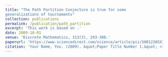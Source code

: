 ```yaml
---
title: "The Path Partition Conjecture is true for some
generalizations of tournaments"
collection: publications
permalink: /publication/path_partition
excerpt: 'This work is based on .'
date: 2009-10-01
venue: 'Discrete Mathematics, 313(3), 293-300.'
paperurl: 'https://www.sciencedirect.com/science/article/pii/S0012365X12004591'
citation: 'Your Name, You. (2009). &quot;Paper Title Number 1.&quot; <i>Journal 1</i>. 1(1).'
---
```





